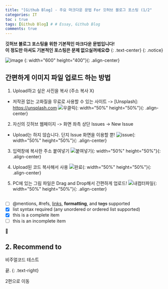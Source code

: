 ```yaml
---
title: "[Github Blog] - 주요 마크다운 문법 For 깃허브 블로그 포스팅 (1/2"
categories: IT
toc : true
tags: [Github Blog] # # Essay, Github Blog
comments: true
---
```


**깃허브 블로그 포스팅을 위한 기본적인 마크다운 문법입니다!<br/>이 정도만 아셔도 기본적인 포스팅은 문제 없으실꺼에요😊**
{: .text-center}
{: .notice}

![image](https://user-images.githubusercontent.com/86281619/126858617-a982230e-12af-4b39-8961-eedd584e277d.png)
{: width="600" height="400"}{: .align-center}

## 

## 간편하게 이미지 파일 업로드 하는 방법

1. Upload하고 싶은 사진을 복사 (주소 복사 X)
 * 저작권 없는 고화질을 무료로 사용할 수 있는 사이트 -> [Unsplash]: https://unsplash.com
![우클릭](https://user-images.githubusercontent.com/86281619/126858708-31b5d65c-542b-475c-8352-7bd0ad964991.png){: width="50%" height="50%"}{: .align-center}

2. 자신의 깃허브 웹페이지 -> 화면 좌측 상단 Issues -> New Issue
 * Upload는 하지 않습니다. 단지 Issue 화면을 이용할 뿐!
![issue](https://user-images.githubusercontent.com/86281619/126859037-e6e5fccb-9451-47a7-98b6-cca81f17b8d7.png){: width="50%" height="50%"}{: .align-center}

3. 입력창에 복사한 주소 붙여넣기
![붙여넣기](https://user-images.githubusercontent.com/86281619/126859039-67e082cd-436f-426f-84f3-2e19fd401661.png){: width="50%" height="50%"}{: .align-center}

4. Upload된 코드 복사해서 사용
![완료](https://user-images.githubusercontent.com/86281619/126859040-6fbc67ef-36ab-44a1-a2c6-10a318ad2e77.png){: width="50%" height="50%"}{: .align-center}

5. PC에 있는 그림 파일은 Drag and Drop해서 간편하게 업로드!
![내컴터파일](https://user-images.githubusercontent.com/86281619/126859041-92c2217b-31b1-46c0-bf05-19d44251ed11.png){: width="50%" height="50%"}{: .align-center}


## 
- [ ] @mentions, #refs, [links](), **formatting**, and <del>tags</del> supported
- [x] list syntax required (any unordered or ordered list supported)
- [x] this is a complete item
- [ ] this is an incomplete item

:grapes:

## 2. Recommend to

비주얼코드 테스트

끝.
{: .text-right}

2편으로 이동